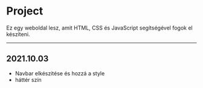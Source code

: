 # Project
Ez egy weboldal lesz, amit HTML, CSS és JavaScript segítségével fogok el készíteni. 
***

## 2021.10.03
*  Navbar elkészitése és hozzá a style
*  háttér szín
